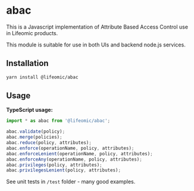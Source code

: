 # abac

This is a Javascript implementation of Attribute Based Access Control
use in Lifeomic products.

This module is suitable for use in both UIs and backend node.js services.

## Installation

```bash
yarn install @lifeomic/abac
```

## Usage

**TypeScript usage:**

```typescript
import * as abac from '@lifeomic/abac';

abac.validate(policy);
abac.merge(policies);
abac.reduce(policy, attributes);
abac.enforce(operationName, policy, attributes);
abac.enforceLenient(operationName, policy, attributes);
abac.enforceAny(operationName, policy, attributes);
abac.privileges(policy, attributes);
abac.privilegesLenient(policy, attributes);
```

See unit tests in `/test` folder - many good examples.

